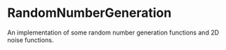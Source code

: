 # RandomNumberGeneration
An implementation of some random number generation functions and 2D noise functions.
